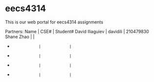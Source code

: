 # eecs4314
This is our web portal for eecs4314 assignments

Partners:
Name              | CSE#        | Student#
David Iliaguiev   | davidili    | 210479830
Shane Zhao        |             | 
-                 |             |
-                 |             | 
-                 |             |
-                 |             |
